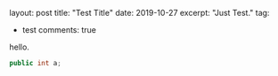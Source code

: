 layout: post
title:  "Test Title"
date:   2019-10-27
excerpt: "Just Test."
tag:
- test
comments: true

hello.
```csharp
public int a;
```
